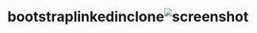 # bootstraplinkedinclone![screenshot](https://user-images.githubusercontent.com/103282470/167721051-973b7716-d4fe-450d-98b1-547ae5960ad4.jpg)
